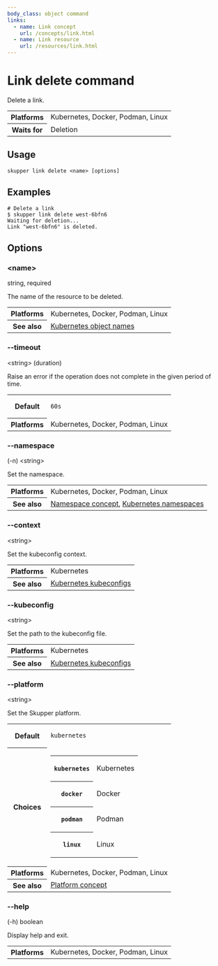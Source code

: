 ```yaml
---
body_class: object command
links:
  - name: Link concept
    url: /concepts/link.html
  - name: Link resource
    url: /resources/link.html
---
```


# Link delete command

<section>

Delete a link.

<table class="fields"><tr><th>Platforms</th><td>Kubernetes, Docker, Podman, Linux</td><tr><th>Waits for</th><td>Deletion</td></table>

</section>

<section>

## Usage

~~~ shell
skupper link delete <name> [options]
~~~

</section>

<section>

## Examples

~~~ console
# Delete a link
$ skupper link delete west-6bfn6
Waiting for deletion...
Link "west-6bfn6" is deleted.
~~~

</section>

<section class="attributes">

## Options

<div class="attribute">

<div class="attribute-heading"><h3 id="option-name">&lt;name&gt;</h3><div>string, required</div></div>

The name of the resource to be deleted.

<table class="fields"><tr><th>Platforms</th><td>Kubernetes, Docker, Podman, Linux</td><tr><th>See also</th><td><a href="https://kubernetes.io/docs/concepts/overview/working-with-objects/names/">Kubernetes object names</a></td></table>

</div>

<div class="attribute">

<div class="attribute-heading"><h3 id="option-timeout">--timeout</h3><div>&lt;string&gt; (duration)</div></div>

Raise an error if the operation does not complete in the given
period of time.

<table class="fields"><tr><th>Default</th><td><p><code>60s</code></p>
</td><tr><th>Platforms</th><td>Kubernetes, Docker, Podman, Linux</td></table>

</div>

<div class="attribute">

<div class="attribute-heading"><h3 id="option-namespace">--namespace</h3><div>(-n) &lt;string&gt;</div></div>

Set the namespace.

<table class="fields"><tr><th>Platforms</th><td>Kubernetes, Docker, Podman, Linux</td><tr><th>See also</th><td><a href="/concepts/namespace.html">Namespace concept</a>, <a href="https://kubernetes.io/docs/concepts/overview/working-with-objects/namespaces/">Kubernetes namespaces</a></td></table>

</div>

<div class="attribute">

<div class="attribute-heading"><h3 id="option-context">--context</h3><div>&lt;string&gt;</div></div>

Set the kubeconfig context.

<table class="fields"><tr><th>Platforms</th><td>Kubernetes</td><tr><th>See also</th><td><a href="https://kubernetes.io/docs/concepts/configuration/organize-cluster-access-kubeconfig/">Kubernetes kubeconfigs</a></td></table>

</div>

<div class="attribute">

<div class="attribute-heading"><h3 id="option-kubeconfig">--kubeconfig</h3><div>&lt;string&gt;</div></div>

Set the path to the kubeconfig file.

<table class="fields"><tr><th>Platforms</th><td>Kubernetes</td><tr><th>See also</th><td><a href="https://kubernetes.io/docs/concepts/configuration/organize-cluster-access-kubeconfig/">Kubernetes kubeconfigs</a></td></table>

</div>

<div class="attribute">

<div class="attribute-heading"><h3 id="option-platform">--platform</h3><div>&lt;string&gt;</div></div>

Set the Skupper platform.

<table class="fields"><tr><th>Default</th><td><p><code>kubernetes</code></p>
</td><tr><th>Choices</th><td><table class="choices"><tr><th><code>kubernetes</code></th><td><p>Kubernetes</p>
</td></tr><tr><th><code>docker</code></th><td><p>Docker</p>
</td></tr><tr><th><code>podman</code></th><td><p>Podman</p>
</td></tr><tr><th><code>linux</code></th><td><p>Linux</p>
</td></tr></table></td><tr><th>Platforms</th><td>Kubernetes, Docker, Podman, Linux</td><tr><th>See also</th><td><a href="/concepts/platform.html">Platform concept</a></td></table>

</div>

<div class="attribute">

<div class="attribute-heading"><h3 id="option-help">--help</h3><div>(-h) boolean</div></div>

Display help and exit.

<table class="fields"><tr><th>Platforms</th><td>Kubernetes, Docker, Podman, Linux</td></table>

</div>

</section>
